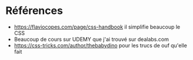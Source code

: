 # Références

* https://flaviocopes.com/page/css-handbook il simplifie beaucoup le CSS
* Beaucoup de cours sur UDEMY que j'ai trouvé sur dealabs.com
* https://css-tricks.com/author/thebabydino pour les trucs de ouf qu'elle fait
